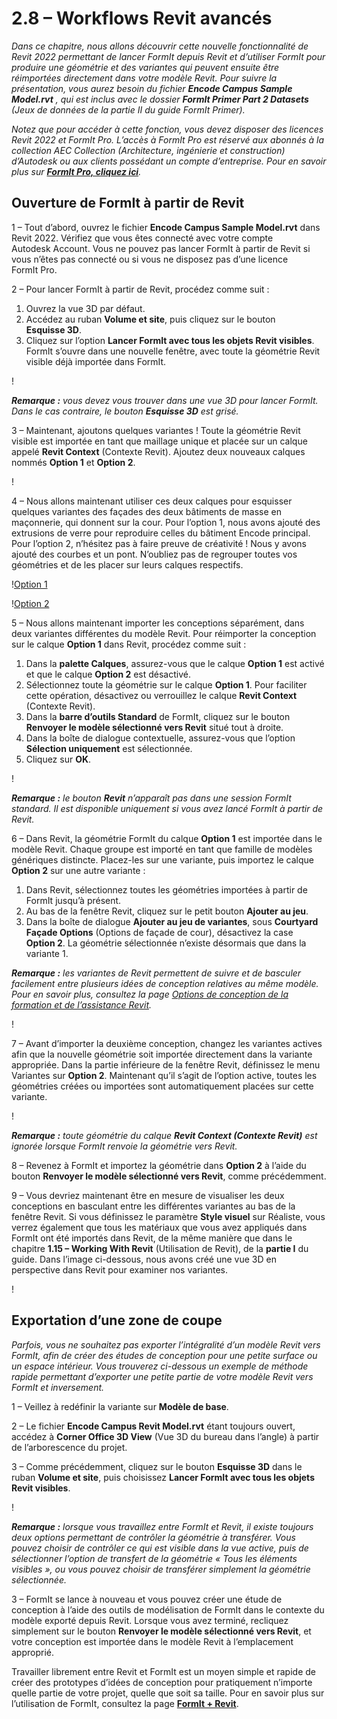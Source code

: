 # 2.8 – Workflows Revit avancés

_Dans ce chapitre, nous allons découvrir cette nouvelle fonctionnalité de Revit 2022 permettant de lancer FormIt depuis Revit et d’utiliser FormIt pour produire une géométrie et des variantes qui peuvent ensuite être réimportées directement dans votre modèle Revit. Pour suivre la présentation, vous aurez besoin du fichier_ _**Encode Campus Sample Model.rvt**_ _, qui est inclus avec le dossier_ _**FormIt Primer Part 2 Datasets** (Jeux de données de la partie II du guide FormIt Primer)._

_Notez que pour accéder à cette fonction, vous devez disposer des licences Revit 2022 et FormIt Pro. L’accès à FormIt Pro est réservé aux abonnés à la collection AEC Collection (Architecture, ingénierie et construction) d’Autodesk ou aux clients possédant un compte d’entreprise. Pour en savoir plus sur_ [_**FormIt Pro, cliquez ici**_](https://formit.autodesk.com/#pro-callout)_._

## Ouverture de FormIt à partir de Revit

1 – Tout d’abord, ouvrez le fichier **Encode Campus Sample Model.rvt** dans Revit 2022. Vérifiez que vous êtes connecté avec votre compte Autodesk Account. Vous ne pouvez pas lancer FormIt à partir de Revit si vous n’êtes pas connecté ou si vous ne disposez pas d’une licence FormIt Pro.

2 – Pour lancer FormIt à partir de Revit, procédez comme suit :

1. Ouvrez la vue 3D par défaut.
2. Accédez au ruban **Volume et site**, puis cliquez sur le bouton **Esquisse 3D**.
3. Cliquez sur l’option **Lancer FormIt avec tous les objets Revit visibles**. FormIt s’ouvre dans une nouvelle fenêtre, avec toute la géométrie Revit visible déjà importée dans FormIt.

\![](<../../.gitbook/assets/0 (22).png>)

_**Remarque :**_ _vous devez vous trouver dans une vue 3D pour lancer FormIt. Dans le cas contraire, le bouton_ _**Esquisse 3D**_ _est grisé._

3 – Maintenant, ajoutons quelques variantes ! Toute la géométrie Revit visible est importée en tant que maillage unique et placée sur un calque appelé **Revit Context** (Contexte Revit). Ajoutez deux nouveaux calques nommés **Option 1** et **Option 2**.

\![](<../../.gitbook/assets/1 (23) (1).png>)

4 – Nous allons maintenant utiliser ces deux calques pour esquisser quelques variantes des façades des deux bâtiments de masse en maçonnerie, qui donnent sur la cour. Pour l’option 1, nous avons ajouté des extrusions de verre pour reproduire celles du bâtiment Encode principal. Pour l’option 2, n’hésitez pas à faire preuve de créativité ! Nous y avons ajouté des courbes et un pont. N’oubliez pas de regrouper toutes vos géométries et de les placer sur leurs calques respectifs.

\![Option 1](<../../.gitbook/assets/2 (23) (1).png>)

\![Option 2](<../../.gitbook/assets/3 (20) (1).png>)

5 – Nous allons maintenant importer les conceptions séparément, dans deux variantes différentes du modèle Revit. Pour réimporter la conception sur le calque **Option 1** dans Revit, procédez comme suit :

1. Dans la **palette Calques**, assurez-vous que le calque **Option 1** est activé et que le calque **Option 2** est désactivé.
2. Sélectionnez toute la géométrie sur le calque **Option 1**. Pour faciliter cette opération, désactivez ou verrouillez le calque **Revit Context** (Contexte Revit).
3. Dans la **barre d’outils Standard** de FormIt, cliquez sur le bouton **Renvoyer le modèle sélectionné vers Revit** situé tout à droite.
4. Dans la boîte de dialogue contextuelle, assurez-vous que l’option **Sélection uniquement** est sélectionnée.
5. Cliquez sur **OK**.

\![](<../../.gitbook/assets/4 (19) (1).png>)

_**Remarque :**_ _le bouton_ _**Revit**_ _n’apparaît pas dans une session FormIt standard. Il est disponible uniquement si vous avez lancé FormIt à partir de Revit._

6 – Dans Revit, la géométrie FormIt du calque **Option 1** est importée dans le modèle Revit. Chaque groupe est importé en tant que famille de modèles génériques distincte. Placez-les sur une variante, puis importez le calque **Option 2** sur une autre variante :

1. Dans Revit, sélectionnez toutes les géométries importées à partir de FormIt jusqu’à présent.
2. Au bas de la fenêtre Revit, cliquez sur le petit bouton **Ajouter au jeu**.
3. Dans la boîte de dialogue **Ajouter au jeu de variantes**, sous **Courtyard Façade Options** (Options de façade de cour), désactivez la case **Option 2**. La géométrie sélectionnée n’existe désormais que dans la variante 1.

_**Remarque :**_ _les variantes de Revit permettent de suivre et de basculer facilement entre plusieurs idées de conception relatives au même modèle. Pour en savoir plus, consultez la _page [_Options de conception de la formation et de l’assistance Revit_](https://knowledge.autodesk.com/support/revit-products/learn-explore/caas/CloudHelp/cloudhelp/2021/ENU/Revit-Model/files/GUID-D48B1E7E-BC34-414E-85BD-790F199BB2C0-htm.html)_._

\![](<../../.gitbook/assets/5 (18).png>)

7 – Avant d’importer la deuxième conception, changez les variantes actives afin que la nouvelle géométrie soit importée directement dans la variante appropriée. Dans la partie inférieure de la fenêtre Revit, définissez le menu Variantes sur **Option 2**. Maintenant qu’il s’agit de l’option active, toutes les géométries créées ou importées sont automatiquement placées sur cette variante.

\![](<../../.gitbook/assets/6 (15).png>)

_**Remarque :**_ _toute géométrie du calque_ _**Revit Context (Contexte Revit)**_ _est ignorée lorsque FormIt renvoie la géométrie vers Revit._

8 – Revenez à FormIt et importez la géométrie dans **Option 2** à l’aide du bouton **Renvoyer le modèle sélectionné vers Revit**, comme précédemment.

9 – Vous devriez maintenant être en mesure de visualiser les deux conceptions en basculant entre les différentes variantes au bas de la fenêtre Revit. Si vous définissez le paramètre **Style visuel** sur Réaliste, vous verrez également que tous les matériaux que vous avez appliqués dans FormIt ont été importés dans Revit, de la même manière que dans le chapitre **1.15 – Working With Revit** (Utilisation de Revit), de la **partie I** du guide. Dans l’image ci-dessous, nous avons créé une vue 3D en perspective dans Revit pour examiner nos variantes.

\![](<../../.gitbook/assets/7 (10).png>)

## Exportation d’une zone de coupe

_Parfois, vous ne souhaitez pas exporter l’intégralité d’un modèle Revit vers FormIt, afin de créer des études de conception pour une petite surface ou un espace intérieur. Vous trouverez ci-dessous un exemple de méthode rapide permettant d’exporter une petite partie de votre modèle Revit vers FormIt et inversement._

1 – Veillez à redéfinir la variante sur **Modèle de base**.

2 – Le fichier **Encode Campus Revit Model.rvt** étant toujours ouvert, accédez à **Corner Office 3D View** (Vue 3D du bureau dans l’angle) à partir de l’arborescence du projet.

3 – Comme précédemment, cliquez sur le bouton **Esquisse 3D** dans le ruban **Volume et site**, puis choisissez **Lancer FormIt avec tous les objets Revit visibles**.

\![](<../../.gitbook/assets/8 (10) (1).png>)

_**Remarque :**_ _lorsque vous travaillez entre FormIt et Revit, il existe toujours deux options permettant de contrôler la géométrie à transférer. Vous pouvez choisir de contrôler ce qui est visible dans la vue active, puis de sélectionner l’option de transfert de la géométrie « Tous les éléments visibles », ou vous pouvez choisir de transférer simplement la géométrie sélectionnée._

3 – FormIt se lance à nouveau et vous pouvez créer une étude de conception à l’aide des outils de modélisation de FormIt dans le contexte du modèle exporté depuis Revit. Lorsque vous avez terminé, recliquez simplement sur le bouton **Renvoyer le modèle sélectionné vers Revit**, et votre conception est importée dans le modèle Revit à l’emplacement approprié.

Travailler librement entre Revit et FormIt est un moyen simple et rapide de créer des prototypes d’idées de conception pour pratiquement n’importe quelle partie de votre projet, quelle que soit sa taille. Pour en savoir plus sur l’utilisation de FormIt, consultez la page [**FormIt + Revit**](https://formit.autodesk.com/page/formit-revit#:\~:text=FormIt%20Groups%20become%20Revit%20Mass,using%20Revit%202018%20and%20newer.).
